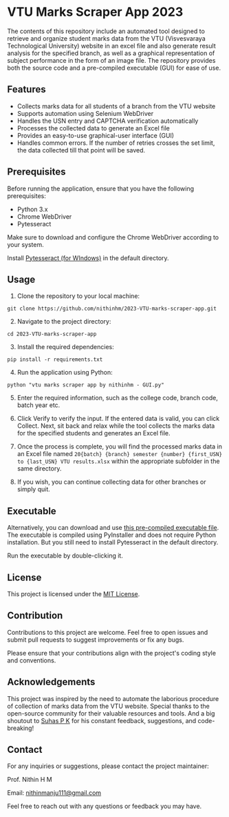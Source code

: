# VTU Marks Scraper App 2023

The contents of this repository include an automated tool designed to retrieve and organize student marks data from the VTU (Visvesvaraya Technological University) website in an excel file and also generate result analysis for the specified branch, as well as a graphical representation of subject performance in the form of an image file. The repository provides both the source code and a pre-compiled executable (GUI) for ease of use.

## Features

- Collects marks data for all students of a branch from the VTU website
- Supports automation using Selenium WebDriver
- Handles the USN entry and CAPTCHA verification automatically
- Processes the collected data to generate an Excel file
- Provides an easy-to-use graphical-user interface (GUI)
- Handles common errors. If the number of retries crosses the set limit, the data collected till that point will be saved.

## Prerequisites

Before running the application, ensure that you have the following prerequisites:

- Python 3.x
- Chrome WebDriver
- Pytesseract

Make sure to download and configure the Chrome WebDriver according to your system.

Install [Pytesseract (for WIndows)](https://digi.bib.uni-mannheim.de/tesseract/tesseract-ocr-w64-setup-5.3.1.20230401.exe) in the default directory.

## Usage

1. Clone the repository to your local machine:

```
git clone https://github.com/nithinhm/2023-VTU-marks-scraper-app.git
```

2. Navigate to the project directory:

```
cd 2023-VTU-marks-scraper-app
```

3. Install the required dependencies:

```
pip install -r requirements.txt
```

4. Run the application using Python:

```
python "vtu marks scraper app by nithinhm - GUI.py"
```

5. Enter the required information, such as the college code, branch code, batch year etc.

6. Click Verify to verify the input. If the entered data is valid, you can click Collect. Next, sit back and relax while the tool collects the marks data for the specified students and generates an Excel file.

7. Once the process is complete, you will find the processed marks data in an Excel file named `20{batch} {branch} semester {number} {first_USN} to {last_USN} VTU results.xlsx` within the appropriate subfolder in the same directory.

8. If you wish, you can continue collecting data for other branches or simply quit.

## Executable

Alternatively, you can download and use [this pre-compiled executable file](https://drive.google.com/file/d/1Cc-0kfdneE3ezYS-UWVfCQm2AGdMZnoj/view?usp=sharing). The executable is compiled using PyInstaller and does not require Python installation. But you still need to install Pytesseract in the default directory.

Run the executable by double-clicking it.

## License

This project is licensed under the [MIT License](LICENSE).

## Contribution

Contributions to this project are welcome. Feel free to open issues and submit pull requests to suggest improvements or fix any bugs.

Please ensure that your contributions align with the project's coding style and conventions.

## Acknowledgements

This project was inspired by the need to automate the laborious procedure of collection of marks data from the VTU website. Special thanks to the open-source community for their valuable resources and tools. And a big shoutout to [Suhas P K](https://github.com/suhaspk) for his constant feedback, suggestions, and code-breaking!

## Contact

For any inquiries or suggestions, please contact the project maintainer:

Prof. Nithin H M

Email: nithinmanju111@gmail.com

Feel free to reach out with any questions or feedback you may have.